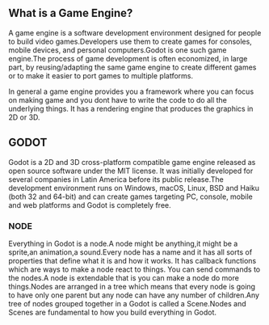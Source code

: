 ## What is a Game Engine?

A game engine is a software development environment designed for people to build video games.Developers use them to create games for consoles, mobile devices, and personal computers.Godot is one such game engine.The process of game development is often economized, in large part, by reusing/adapting the same game engine to create different games or to make it easier to port games to multiple platforms.

In general a game engine provides you a framework where you can focus on making game and you dont have to write the code to do all the underlying things. It has a rendering engine that produces the graphics in 2D or 3D.

## GODOT

Godot is a 2D and 3D cross-platform compatible game engine released as open source software under the MIT license. It was initially developed for several companies in Latin America before its public release.The development environment runs on Windows, macOS, Linux, BSD and Haiku (both 32 and 64-bit) and can create games targeting PC, console, mobile and web platforms and Godot is completely free.

### NODE

Everything in Godot is a node.A node might be anything,it might be a sprite,an animation,a sound.Every node has a name and it has all sorts of properties that define what it is and how it works. It has callback functions which are ways to make a node react to things. You can send commands to the nodes.A node is extendable that is you can make a node do more things.Nodes are arranged in a tree which means that every node is going to have only one parent but any node can have any number of children.Any tree of nodes grouped together in a Godot is called a Scene.Nodes and Scenes are fundamental to how you build everything in Godot. 


